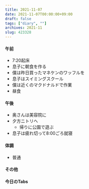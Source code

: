 ```yaml
---
title: 2021-11-07
date: 2021-11-07T00:00:00+09:00
draft: false
tags: ["diary", ""]
archives: 2021-11
slug: 423328
---
```

#### 午前
- 7:20起床
- 息子に朝食を作る
- 僕は昨日買ったマネケンのワッフルを
- 息子はスイミングスクール
- 僕は近くのマクドナルドで作業
- 昼食
#### 午後
- 奥さんは美容院に
- 夕方ニトリへ
  - 帰りに公園で遊ぶ
- 息子は疲れ切って8:00ごろ就寝
#### 体調
- 普通
#### その他
#### 今日のTabs